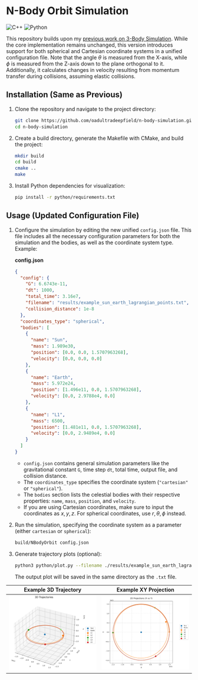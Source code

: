 # N-Body Orbit Simulation

![C++](https://img.shields.io/badge/c++-%2300599C.svg?style=for-the-badge&logo=c%2B%2B&logoColor=white)
![Python](https://img.shields.io/badge/python-3670A0?style=for-the-badge&logo=python&logoColor=ffdd54)

This repository builds upon my [previous work on 3-Body Simulation](https://github.com/oadultradeepfield/three-body-simulation/). While the core implementation remains unchanged, this version introduces support for both spherical and Cartesian coordinate systems in a unified configuration file. Note that the angle $\theta$ is measured from the X-axis, while $\phi$ is measured from the Z-axis down to the plane orthogonal to it. Additionally, it calculates changes in velocity resulting from momentum transfer during collisions, assuming elastic collisions.

## Installation (Same as Previous)

1. Clone the repository and navigate to the project directory:

   ```bash
   git clone https://github.com/oadultradeepfield/n-body-simulation.git
   cd n-body-simulation
   ```

2. Create a build directory, generate the Makefile with CMake, and build the project:

   ```bash
   mkdir build
   cd build
   cmake ..
   make
   ```

3. Install Python dependencies for visualization:

   ```bash
   pip install -r python/requirements.txt
   ```

## Usage (Updated Configuration File)

1. Configure the simulation by editing the new unified `config.json` file. This file includes all the necessary configuration parameters for both the simulation and the bodies, as well as the coordinate system type. Example:

   **config.json**

   ```json
   {
     "config": {
       "G": 6.6743e-11,
       "dt": 1000,
       "total_time": 3.16e7,
       "filename": "results/example_sun_earth_lagrangian_points.txt",
       "collision_distance": 1e-8
     },
     "coordinates_type": "spherical",
     "bodies": [
       {
         "name": "Sun",
         "mass": 1.989e30,
         "position": [0.0, 0.0, 1.5707963268],
         "velocity": [0.0, 0.0, 0.0]
       },
       {
         "name": "Earth",
         "mass": 5.972e24,
         "position": [1.496e11, 0.0, 1.5707963268],
         "velocity": [0.0, 2.9788e4, 0.0]
       },
       {
         "name": "L1",
         "mass": 6500,
         "position": [1.481e11, 0.0, 1.5707963268],
         "velocity": [0.0, 2.9489e4, 0.0]
       }
     ]
   }
   ```

   - `config.json` contains general simulation parameters like the gravitational constant `G`, time step `dt`, total time, output file, and collision distance.
   - The `coordinates_type` specifies the coordinate system (`"cartesian"` or `"spherical"`).
   - The `bodies` section lists the celestial bodies with their respective properties: `name`, `mass`, `position`, and `velocity`.
   - If you are using Cartesian coordinates, make sure to input the coordinates as $x, y, z$. For spherical coordinates, use $r, \theta, \phi$ instead.

2. Run the simulation, specifying the coordinate system as a parameter (either `cartesian` or `spherical`):

   ```bash
   build/NBodyOrbit config.json
   ```

3. Generate trajectory plots (optional):

   ```bash
   python3 python/plot.py --filename ./results/example_sun_earth_lagrangian_points.txt --N 7 --labels Sun,Earth,L1,L2,L3,L4,L5
   ```

   The output plot will be saved in the same directory as the `.txt` file.

|                               **Example 3D Trajectory**                               |                                **Example XY Projection**                                 |
| :-----------------------------------------------------------------------------------: | :--------------------------------------------------------------------------------------: |
| ![Example 3D Trajectory](/results/example_sun_earth_lagrangian_points_trajectory.png) | ![Example 2D Projection](/results/example_sun_earth_lagrangian_points_2d_projection.png) |
